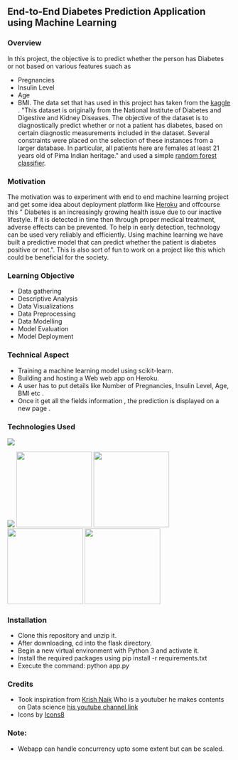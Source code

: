 ## End-to-End Diabetes Prediction Application using Machine Learning 


### Overview 
In this project, the objective is to predict whether the person has Diabetes or not based on various features suach as 
- Pregnancies
- Insulin Level
- Age
- BMI.
The data set that has used in this project has taken from the [kaggle](https://www.kaggle.com/) . "This dataset is originally from the National Institute of Diabetes and Digestive and Kidney Diseases. The objective of the dataset is to diagnostically predict whether or not a patient has diabetes, based on certain diagnostic measurements included in the dataset. Several constraints were placed on the selection of these instances from a larger database. In particular, all patients here are females at least 21 years old of Pima Indian heritage." and used a simple [random forest classifier](https://en.wikipedia.org/wiki/Random_forest).   


### Motivation
The motivation was to experiment  with end to end machine learning project and get some idea about deployment platform like [Heroku](https://g.co/kgs/yvsR77) and offcourse this "
Diabetes is an increasingly growing health issue due to our inactive lifestyle. If it is detected in time then through proper medical treatment, adverse effects can be prevented. To help in early detection, technology can be used very reliably and efficiently. Using machine learning we have built a predictive model that can predict whether the patient is diabetes positive or not.".
This is also sort of fun to work on a project like this which could be beneficial for the society. 


### Learning Objective

- Data gathering 
- Descriptive Analysis 
- Data Visualizations 
- Data Preprocessing 
- Data Modelling 
- Model Evaluation 
- Model Deployment 

### Technical Aspect 

- Training a machine learning model using scikit-learn. 
- Building and hosting a Web web app on Heroku. 
- A user has to put details like Number of Pregnancies, Insulin Level, Age, BMI etc . 
- Once it get all the fields information , the prediction is displayed on a new page . 
### Technologies Used  
![](https://forthebadge.com/images/badges/made-with-python.svg) 

[<img target="_blank" src="https://github.com/scikit-learn/scikit-learn/blob/master/doc/logos/scikit-learn-logo-small.png">](https://github.com/scikit-learn/)
<img target="_blank" src="https://flask.palletsprojects.com/en/1.1.x/_images/flask-logo.png" width=170>
<img target="_blank" src="https://github.com/ditikrushna/End-to-End-Diabetes-Prediction-Application-Using-Machine-Learning/blob/master/Resource/heroku.png" width=170>
<img target="_blank" src="https://github.com/ditikrushna/End-to-End-Diabetes-Prediction-Application-Using-Machine-Learning/blob/master/Resource/numpy.png" width=170>
<img target="_blank" src="https://github.com/ditikrushna/End-to-End-Diabetes-Prediction-Application-Using-Machine-Learning/blob/master/Resource/pandas.jpeg" width=170>




### Installation 
- Clone this repository and unzip it.
- After downloading, cd into the flask directory.
- Begin a new virtual environment with Python 3 and activate it.
- Install the required packages using pip install -r requirements.txt
- Execute the command: python app.py


### Credits 
- Took inspiration from [Krish Naik](https://github.com/krishnaik06) Who is a youtuber he makes contents on Data science [his youtube channel link](https://www.youtube.com/channel/UCNU_lfiiWBdtULKOw6X0Dig) 
- Icons by [Icons8](https://icons8.com/)

### Note:
- Webapp can handle concurrency upto some extent but can be scaled.

